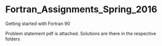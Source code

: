 # Fortran_Assignments_Spring_2016
Getting started with Fortran 90 

Problem statement pdf is attached. Solutions are there in the respective folders
